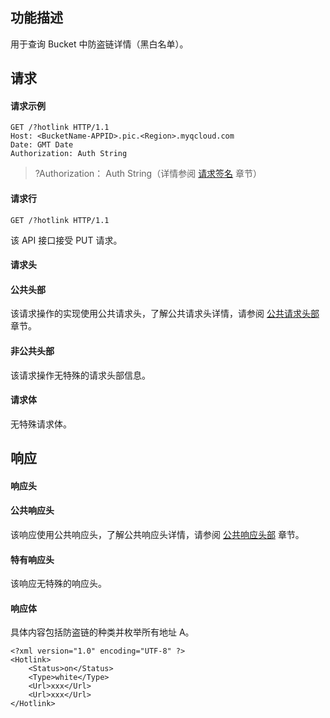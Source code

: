 ## 功能描述
用于查询 Bucket 中防盗链详情（黑白名单）。

## 请求
####  请求示例

```
GET /?hotlink HTTP/1.1
Host: <BucketName-APPID>.pic.<Region>.myqcloud.com 
Date: GMT Date
Authorization: Auth String
```
>?Authorization： Auth String（详情参阅 [请求签名](https://cloud.tencent.com/document/product/436/7778) 章节）

#### 请求行
```
GET /?hotlink HTTP/1.1
```
该 API 接口接受 PUT 请求。

#### 请求头
#### 公共头部
该请求操作的实现使用公共请求头，了解公共请求头详情，请参阅 [公共请求头部](https://cloud.tencent.com/document/product/436/7728) 章节。
#### 非公共头部
该请求操作无特殊的请求头部信息。
#### 请求体
无特殊请求体。

## 响应
#### 响应头
#### 公共响应头
该响应使用公共响应头，了解公共响应头详情，请参阅 [公共响应头部](https://cloud.tencent.com/document/product/436/7729) 章节。
#### 特有响应头
该响应无特殊的响应头。

#### 响应体
具体内容包括防盗链的种类并枚举所有地址 A。

```
<?xml version="1.0" encoding="UTF-8" ?>
<Hotlink>
	<Status>on</Status>
	<Type>white</Type>
	<Url>xxx</Url>
	<Url>xxx</Url>
</Hotlink>
```
